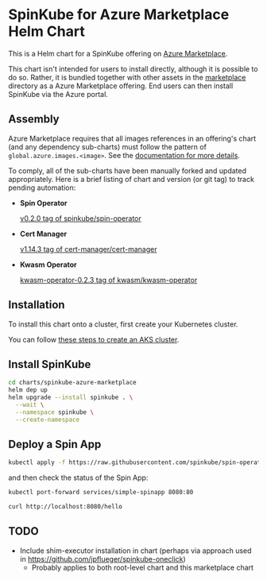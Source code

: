 # SpinKube for Azure Marketplace Helm Chart

This is a Helm chart for a SpinKube offering on [Azure Marketplace](https://learn.microsoft.com/en-us/partner-center/marketplace-offers/).

This chart isn't intended for users to install directly, although it is possible to do so. Rather, it is bundled together with other assets in the [marketplace](../../../marketplace/) directory as a Azure Marketplace offering. End users can then install SpinKube via the Azure portal.

## Assembly

Azure Marketplace requires that all images references in an offering's chart (and any dependency sub-charts) must follow
the pattern of `global.azure.images.<image>`.  See the [documentation for more details](https://learn.microsoft.com/en-us/partner-center/marketplace/azure-container-technical-assets-kubernetes?tabs=linux%2Clinux2#update-the-helm-chart).

To comply, all of the sub-charts have been manually forked and updated appropriately.  Here is a brief listing of chart and version (or git tag) to track pending automation:

- **Spin Operator**

  [v0.2.0 tag of spinkube/spin-operator](https://github.com/spinkube/spin-operator/tree/v0.2.0/charts/spin-operator)

- **Cert Manager**

  [v1.14.3 tag of cert-manager/cert-manager](https://github.com/cert-manager/cert-manager/tree/v1.14.3/deploy/charts/cert-manager)

- **Kwasm Operator**

  [kwasm-operator-0.2.3 tag of kwasm/kwasm-operator](https://github.com/KWasm/kwasm-operator/tree/kwasm-operator-0.2.3/charts/kwasm-operator)

## Installation

To install this chart onto a cluster, first create your Kubernetes cluster.

You can follow [these steps to create an AKS cluster](../README.md#create-a-new-aks-cluster).

## Install SpinKube

```bash
cd charts/spinkube-azure-marketplace
helm dep up
helm upgrade --install spinkube . \
  --wait \
  --namespace spinkube \
  --create-namespace
```

## Deploy a Spin App
```bash
kubectl apply -f https://raw.githubusercontent.com/spinkube/spin-operator/main/config/samples/simple.yaml
```

and then check the status of the Spin App:
```bash
kubectl port-forward services/simple-spinapp 8080:80
```
```bash
curl http://localhost:8080/hello
```

## TODO

- Include shim-executor installation in chart (perhaps via approach used in https://github.com/jpflueger/spinkube-oneclick)
  - Probably applies to both root-level chart and this marketplace chart
